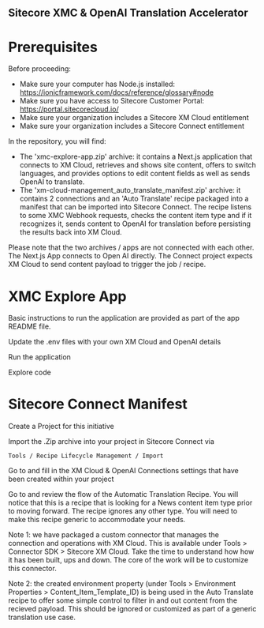 ## Sitecore XMC & OpenAI Translation Accelerator

# Prerequisites

Before proceeding:
- Make sure your computer has Node.js installed: https://ionicframework.com/docs/reference/glossary#node
- Make sure you have access to Sitecore Customer Portal: https://portal.sitecorecloud.io/
- Make sure your organization includes a Sitecore XM Cloud entitlement
- Make sure your organization includes a Sitecore Connect entitlement

In the repository, you will find:
- The 'xmc-explore-app.zip' archive: it contains a Next.js application that connects to XM Cloud, retrieves and shows site content, offers to switch languages, and provides options to edit content fields as well as sends OpenAI to translate.
- The 'xm-cloud-management_auto_translate_manifest.zip' archive: it contains 2 connections and an 'Auto Translate' recipe packaged into a manifest that can be imported into Sitecore Connect. The recipe listens to some XMC Webhook requests, checks the content item type and if it recognizes it, sends content to OpenAI for translation before persisting the results back into XM Cloud.

Please note that the two archives / apps are not connected with each other. The Next.js App connects to Open AI directly. The Connect project expects XM Cloud to send content payload to trigger the job / recipe. 

# XMC Explore App

Basic instructions to run the application are provided as part of the app README file.

Update the .env files with your own XM Cloud and OpenAI details

Run the application

Explore code

# Sitecore Connect Manifest

Create a Project for this initiative

Import the .Zip archive into your project in Sitecore Connect via
```
Tools / Recipe Lifecycle Management / Import
```

Go to and fill in the XM Cloud & OpenAI Connections settings that have been created within your project

Go to and review the flow of the Automatic Translation Recipe. You will notice that this is a recipe that is looking for a News content item type prior to moving forward. The recipe ignores any other type. You will need to make this recipe generic to accommodate your needs.

Note 1: we have packaged a custom connector that manages the connection and operations with XM Cloud. This is available under Tools > Connector SDK > Sitecore XM Cloud. Take the time to understand how how it has been built, ups and down. The core of the work will be to customize this connector.

Note 2: the created environment property (under Tools > Environment Properties > Content_Item_Template_ID) is being used in the Auto Translate recipe to offer some simple control to filter in and out content from the recieved payload. This should be ignored or customized as part of a generic translation use case.